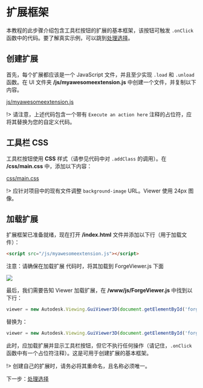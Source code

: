 # 扩展框架

本教程的此步骤介绍包含工具栏按钮的扩展的基本框架，该按钮可触发 `.onClick` 函数中的代码。要了解真实示例，可以跳到[处理选择](/zh-CN/viewer/extensions/selection)。

## 创建扩展

首先，每个扩展都应该是一个 JavaScript 文件，并且至少实现 `.load` 和 `.unload` 函数。在 UI 文件夹 **/js/myawesomeextension.js** 中创建一个文件，并复制以下内容。 

[js/myawesomeextension.js](_snippets/extensions/js/myawesomeextension.js ':include :type=code javascript')

!> 请注意，上述代码包含一个带有 `Execute an action here` 注释的占位符，应将其替换为您的自定义代码。

## 工具栏 CSS

工具栏按钮使用 **CSS** 样式（请参见代码中对 `.addClass` 的调用）。在 **/css/main.css** 中，添加以下内容：

[css/main.css](_snippets/extensions/css/main.1.css ':include :type=code css')

!> 应针对项目中的现有文件调整 `background-image` URL。Viewer 使用 24px 图像。

## 加载扩展

扩展框架已准备就绪，现在打开 **/index.html** 文件并添加以下行（用于加载文件）：

```html
<script src="/js/myawesomeextension.js"></script>
```

注意：请确保在加载扩展 <scripts> 代码时，将其加载到 ForgeViewer.js 下面 

![](_media/forge/extension_example.png)



最后，我们需要告知 Viewer 加载扩展，在 **/www/js/ForgeViewer.js** 中找到以下行：

```javascript
viewer = new Autodesk.Viewing.GuiViewer3D(document.getElementById('forgeViewer'));
```

替换为：

```javascript
viewer = new Autodesk.Viewing.GuiViewer3D(document.getElementById('forgeViewer'), { extensions: ['MyAwesomeExtension'] });
```

此时，应加载扩展并显示工具栏按钮，但它不执行任何操作（请记住，`.onClick` 函数中有一个占位符注释）。这是可用于创建扩展的基本框架。 

!> 创建自己的扩展时，请务必将其重命名，且名称必须唯一。 


下一步：[处理选择](/zh-CN/viewer/extensions/selection)
